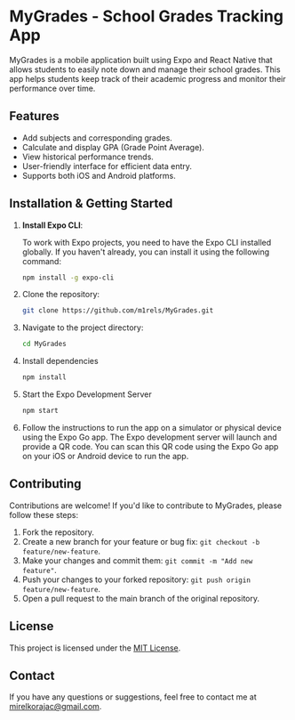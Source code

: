 # MyGrades - School Grades Tracking App

MyGrades is a mobile application built using Expo and React Native that allows students to easily note down and manage their school grades. This app helps students keep track of their academic progress and monitor their performance over time.

## Features

- Add subjects and corresponding grades.
- Calculate and display GPA (Grade Point Average).
- View historical performance trends.
- User-friendly interface for efficient data entry.
- Supports both iOS and Android platforms.

## Installation & Getting Started

1. **Install Expo CLI**:

   To work with Expo projects, you need to have the Expo CLI installed globally. If you haven't already, you can install it using the following command:

   ```bash
   npm install -g expo-cli
   ```

2. Clone the repository:

   ```bash
   git clone https://github.com/m1rels/MyGrades.git
   ```

3. Navigate to the project directory:

   ```bash
   cd MyGrades
   ```

4. Install dependencies

   ```bash
   npm install
   ```

5. Start the Expo Development Server

   ```bash
   npm start
   ```

6. Follow the instructions to run the app on a simulator or physical device using the Expo Go app.
   The Expo development server will launch and provide a QR code. You can scan this QR code using the Expo Go app on your iOS or Android device to run the app.

## Contributing

Contributions are welcome! If you'd like to contribute to MyGrades, please follow these steps:

1. Fork the repository.
2. Create a new branch for your feature or bug fix: `git checkout -b feature/new-feature`.
3. Make your changes and commit them: `git commit -m "Add new feature"`.
4. Push your changes to your forked repository: `git push origin feature/new-feature`.
5. Open a pull request to the main branch of the original repository.

## License

This project is licensed under the [MIT License](https://opensource.org/license/mit/).

## Contact

If you have any questions or suggestions, feel free to contact me at mirelkorajac@gmail.com.

